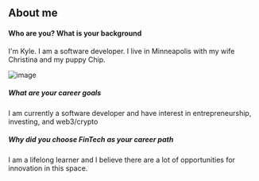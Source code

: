 ## About me

#### Who are you? What is your background
I'm Kyle. I am a software developer. I live in Minneapolis with my wife Christina and my puppy Chip. 

![image](https://user-images.githubusercontent.com/1554573/176798849-31cbc64e-450d-42c9-b8e9-2d5694ddffb4.png)

##### What are your career goals
I am currently a software developer and have interest in entrepreneurship, investing, and web3/crypto

##### Why did you choose FinTech as your career path
I am a lifelong learner and I believe there are a lot of opportunities for innovation in this space.
